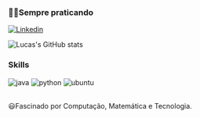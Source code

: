 ### 🧑‍💻Sempre praticando

[![Linkedin](https://img.shields.io/badge/LinkedIn-0077B5?style=for-the-badge&logo=linkedin&logoColor=white)](https://www.linkedin.com/in/lucas-ferreira-ba6678297/)

![Lucas's GitHub stats](https://github-readme-stats.vercel.app/api?username=lucasferreira09&show_icons=true&theme=monokai)

### Skills
<div style="display: inline_block"></>
    <img align="center" alt="java" src="https://img.shields.io/badge/Java-ED8B00?style=for-the-badge&logo=openjdk&logoColor=white" />
    <img align="center" alt="python" src="https://img.shields.io/badge/Python-3776AB?style=for-the-badge&logo=python&logoColor=white" />
    <img align="center" alt="ubuntu" src="https://img.shields.io/badge/Ubuntu-E95420?style=for-the-badge&logo=ubuntu&logoColor=white" />
</div></br>

😃Fascinado por Computação, Matemática e Tecnologia. 
